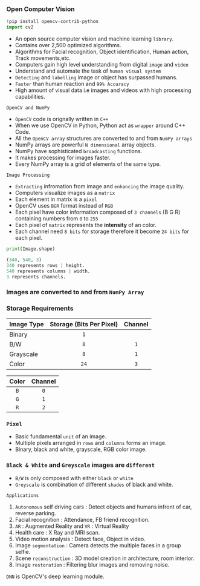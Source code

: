 ### Open Computer Vision

```python
!pip install opencv-contrib-python
import cv2
```
- An open source computer vision and machine learning `library`.
- Contains over 2,500 optimized algorithms.
- Algorithms for Facial recognition, Object identification, Human action, Track movements,etc.
- Computers gain high level understanding from digital `image` and `video`
- Understand and automate the task of `human visual system`
- `Detecting` and `labelling` image or object has surpassed humans.
- `Faster` than human reaction and `99% Accuracy`
- High amount of visual data i.e images and videos with high processing capabilities.

```
OpenCV and NumPy
```
- `OpenCV` code is orignally written in `C++`
- When we use OpenCV in Python, Python act as `wrapper` around C++ Code. 
- All the `OpenCV array` structures are converted to and from `NumPy arrays`
- NumPy arrays are powerful `N dimensional` array objects.
- NumPy have sophisticated `broadcasting` functions.
- It makes processing for images faster.
- Every NumPy array is a grid of elements of the same type.

```
Image Processing
```
- `Extracting` infromation from image and `enhancing` the image quality.
- Computers visualize images as a `matrix`
- Each element in matrix is a `pixel`
- OpenCV uses `BGR` format instead of `RGB`
- Each pixel have color information composed of `3 channels` (B G R) containing numbers from `0` to `255`
- Each pixel of `matrix` represents the **intensity** of an color.
- Each channel need `8 bits` for storage therefore it become `24 bits` for each pixel.

```python
print(Image.shape)

(340, 540, 3)
340 represents rows | height.
540 represents columns | width.
3 represents channels.
```

### Images are converted to and from `NumPy Array`

### Storage Requirements

Image Type | Storage (Bits Per Pixel) | Channel
:--- | :---: | :---:
Binary | `1` | 
B/W | `8` | `1`
Grayscale | `8` | `1`
Color | `24` | `3`

Color | Channel
:---: | :---:
`B` | `0`
`G` | `1`
`R` | `2`

### `Pixel`
- Basic fundamental `unit` of an image. 
- Multiple pixels arranged in `rows` and `columns` forms an image.
- Binary, black and white, grayscale, RGB color image.

### `Black & White` and `Greyscale` images are `different`
- `B/W` is only composed with either `black` or `white`
- `Greyscale` is combination of different `shades` of black and white.

```
Applications 
```
1. `Autonomous` self driving cars : Detect objects and humans infront of car, reverse parking.
2. Facial recognition : Attendance, FB friend recognition.
3. `AR` : Augmented Reality and `VR` : Virtual Reality
4. Health care : X Ray and MRI scan.
5. Video motion analysis : Detect face, Object in video.
6. Image `segmentation` : Camera detects the multiple faces in a group selfie.
7. Scene `reconstruction` : 3D model creation in architecture, room interior.
8. Image `restoration` : Filtering blur images and removing noise.

`DNN` is OpenCV's deep learning module.
